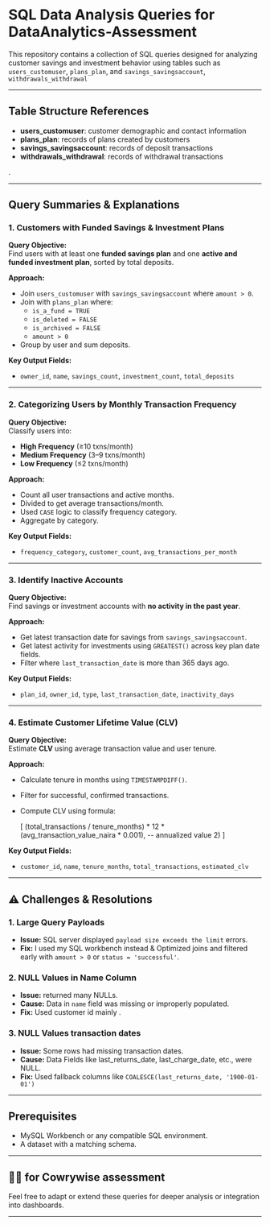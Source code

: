 # SQL Data Analysis Queries for DataAnalytics-Assessment

This repository contains a collection of SQL queries designed for analyzing customer savings and investment behavior using tables such as `users_customuser`, `plans_plan`, and `savings_savingsaccount`, `withdrawals_withdrawal `

---

## Table Structure References

- **users_customuser**: customer demographic and contact information
- **plans_plan**: records of plans created by customers
- **savings_savingsaccount**: records of deposit transactions
- **withdrawals_withdrawal**: records of withdrawal transactions

.

---

## Query Summaries & Explanations

### 1. Customers with Funded Savings & Investment Plans

**Query Objective:**  
Find users with at least one **funded savings plan** and one **active and funded investment plan**, sorted by total deposits.

**Approach:**
- Join `users_customuser` with `savings_savingsaccount` where `amount > 0`.
- Join with `plans_plan` where:
  - `is_a_fund = TRUE`
  - `is_deleted = FALSE`
  - `is_archived = FALSE`
  - `amount > 0`
- Group by user and sum deposits.

**Key Output Fields:**
- `owner_id`, `name`, `savings_count`, `investment_count`, `total_deposits`

---

### 2. Categorizing Users by Monthly Transaction Frequency

**Query Objective:**  
Classify users into:
- **High Frequency** (≥10 txns/month)
- **Medium Frequency** (3–9 txns/month)
- **Low Frequency** (≤2 txns/month)

**Approach:**
- Count all user transactions and active months.
- Divided to get average transactions/month.
- Used `CASE` logic to classify frequency category.
- Aggregate by category.

**Key Output Fields:**
- `frequency_category`, `customer_count`, `avg_transactions_per_month`

---

### 3. Identify Inactive Accounts

**Query Objective:**  
Find savings or investment accounts with **no activity in the past year**.

**Approach:**
- Get latest transaction date for savings from `savings_savingsaccount`.
- Get latest activity for investments using `GREATEST()` across key plan date fields.
- Filter where `last_transaction_date` is more than 365 days ago.

**Key Output Fields:**
- `plan_id`, `owner_id`, `type`, `last_transaction_date`, `inactivity_days`

---

### 4. Estimate Customer Lifetime Value (CLV)

**Query Objective:**  
Estimate **CLV** using average transaction value and user tenure.

**Approach:**
- Calculate tenure in months using `TIMESTAMPDIFF()`.
- Filter for successful, confirmed transactions.
- Compute CLV using formula:

  \[
  (total_transactions / tenure_months) * 12 * (avg_transaction_value_naira * 0.001),  -- annualized value 
            2)
  \]

**Key Output Fields:**
- `customer_id`, `name`, `tenure_months`, `total_transactions`, `estimated_clv`

---

## ⚠️ Challenges & Resolutions

### 1. **Large Query Payloads**
- **Issue:** SQL server displayed `payload size exceeds the limit` errors.
- **Fix:** I used my SQL workbench instead & Optimized joins and filtered early with `amount > 0` or `status = 'successful'`.

### 2. **NULL Values in Name Column**
- **Issue:** returned many NULLs.
- **Cause:** Data in `name` field was missing or improperly populated.
- **Fix:** Used customer id mainly .

### 3. **NULL Values transaction dates**
- **Issue:** Some rows had missing transaction dates.
- **Cause:** Data Fields like last_returns_date, last_charge_date, etc., were NULL.
- **Fix:** Used fallback columns like `COALESCE(last_returns_date, '1900-01-01')` 

---

##  Prerequisites

- MySQL Workbench or any compatible SQL environment.
- A dataset with a matching schema.

---

## 👨‍💻 for Cowrywise assessment

Feel free to adapt or extend these queries for deeper analysis or integration into dashboards.

---

